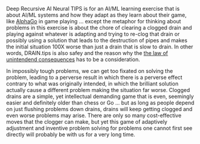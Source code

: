 Deep Recursive AI Neural TIPS is for an AI/ML learning exercise that is about AI/ML systems and how they adapt as they learn about their game, like [AlphaGo](https://en.wikipedia.org/wiki/AlphaGo) in game playing ... except the metaphor for thinking about problems in this exercise is about the chore of clearing a clogged drain and playing against whatever is adapting and trying to re-clog that drain or possibly using a solution that leads to the destruction of pipes and makes the initial situation 100X worse than just a drain that is slow to drain.  In other words, DRAIN.tips is also safey and the reason why the [the law of unintendend consequences](https://en.wikipedia.org/wiki/Unintended_consequences) has to be a consideration. 

In impossibly tough problems, we can get too fixated on solving the problem, leading to a perverse result in which there is a perverse effect contrary to what was originally intended, in which the brilliant solution actually cause a different problem making the situation far worse. Clogged drains are a simple, yet intellectual demanding game that is even, seemingly easier and definitely older than chess or Go ... but as long as people depend on just flushing problems down drains, drains will keep getting clogged and even worse problems may arise. There are only so many cost-effective moves that the clogger can make, but yet this game of adaptively adjustment and inventive problem solving for problems one cannot first see directly will probably be with us for a very long time.


